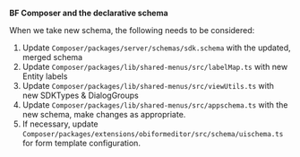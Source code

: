 **BF Composer and the declarative schema**

When we take new schema, the following needs to be considered:

1. Update `Composer/packages/server/schemas/sdk.schema` with the updated, merged schema
2. Update `Composer/packages/lib/shared-menus/src/labelMap.ts` with new Entity labels
3. Update `Composer/packages/lib/shared-menus/src/viewUtils.ts` with new SDKTypes & DialogGroups
4. Update `Composer/packages/lib/shared-menus/src/appschema.ts` with the new schema, make changes as appropriate.
5. If necessary, update `Composer/packages/extensions/obiformeditor/src/schema/uischema.ts` for form template configuration.
